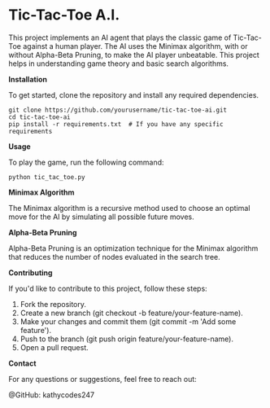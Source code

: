 # Tic-Tac-Toe A.I.

This project implements an AI agent that plays the classic game of Tic-Tac-Toe against a human player. The AI uses the Minimax algorithm, with or without Alpha-Beta Pruning, to make the AI player unbeatable. This project helps in understanding game theory and basic search algorithms.

**Installation**

To get started, clone the repository and install any required dependencies.
```
git clone https://github.com/yourusername/tic-tac-toe-ai.git
cd tic-tac-toe-ai
pip install -r requirements.txt  # If you have any specific requirements
```

**Usage**

To play the game, run the following command:
```
python tic_tac_toe.py
```

**Minimax Algorithm**

The Minimax algorithm is a recursive method used to choose an optimal move for the AI by simulating all possible future moves.

**Alpha-Beta Pruning**

Alpha-Beta Pruning is an optimization technique for the Minimax algorithm that reduces the number of nodes evaluated in the search tree.

**Contributing**

If you'd like to contribute to this project, follow these steps:

1. Fork the repository.
2. Create a new branch (git checkout -b feature/your-feature-name).
3. Make your changes and commit them (git commit -m 'Add some feature').
4. Push to the branch (git push origin feature/your-feature-name).
5. Open a pull request.

**Contact**

For any questions or suggestions, feel free to reach out:

@GitHub: kathycodes247
